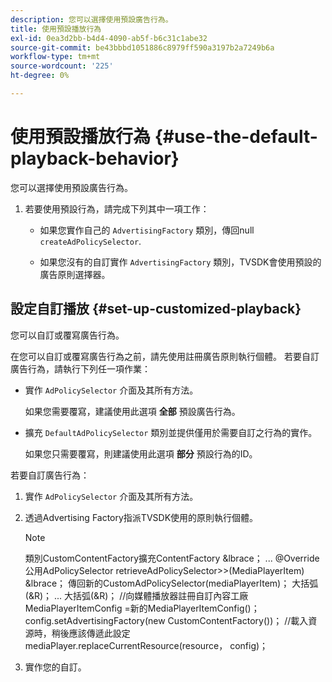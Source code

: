 ```yaml
---
description: 您可以選擇使用預設廣告行為。
title: 使用預設播放行為
exl-id: 0ea3d2bb-b4d4-4090-ab5f-b6c31c1abe32
source-git-commit: be43bbbd1051886c8979ff590a3197b2a7249b6a
workflow-type: tm+mt
source-wordcount: '225'
ht-degree: 0%

---
```


# 使用預設播放行為 {#use-the-default-playback-behavior}

您可以選擇使用預設廣告行為。

1. 若要使用預設行為，請完成下列其中一項工作：

   * 如果您實作自己的 `AdvertisingFactory` 類別，傳回null `createAdPolicySelector`.

   * 如果您沒有的自訂實作 `AdvertisingFactory` 類別，TVSDK會使用預設的廣告原則選擇器。

## 設定自訂播放 {#set-up-customized-playback}

您可以自訂或覆寫廣告行為。

在您可以自訂或覆寫廣告行為之前，請先使用註冊廣告原則執行個體。
若要自訂廣告行為，請執行下列任一項作業：

* 實作 `AdPolicySelector` 介面及其所有方法。

   如果您需要覆寫，建議使用此選項 **全部** 預設廣告行為。

* 擴充 `DefaultAdPolicySelector` 類別並提供僅用於需要自訂之行為的實作。

   如果您只需要覆寫，則建議使用此選項 **部分** 預設行為的ID。

若要自訂廣告行為：

1. 實作 `AdPolicySelector` 介面及其所有方法。
1. 透過Advertising Factory指派TVSDK使用的原則執行個體。

   >[!NOTE]
   >
   >類別CustomContentFactory擴充ContentFactory &amp;lbrace；
   >...
   >@Override
   >公用AdPolicySelector retrieveAdPolicySelector>>(MediaPlayerItem) &amp;lbrace；
   >傳回新的CustomAdPolicySelector(mediaPlayerItem)；
   >大括弧(&amp;R)；
   >...
   >大括弧(&amp;R)；
   >//向媒體播放器註冊自訂內容工廠
   >MediaPlayerItemConfig =新的MediaPlayerItemConfig()；
   >config.setAdvertisingFactory(new CustomContentFactory())；
   >//載入資源時，稍後應該傳遞此設定
   >mediaPlayer.replaceCurrentResource(resource， config)；

1. 實作您的自訂。
